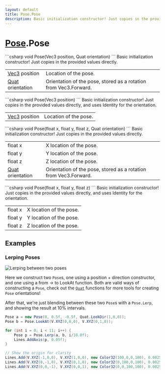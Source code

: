 ```yaml
---
layout: default
title: Pose.Pose
description: Basic initialization constructor! Just copies in the provided values directly.
---
```

# [Pose]({{site.url}}/Pages/StereoKit/Pose.html).Pose

<div class='signature' markdown='1'>
```csharp
void Pose(Vec3 position, Quat orientation)
```
Basic initialization constructor! Just copies in the
provided values directly.
</div>

|  |  |
|--|--|
|[Vec3]({{site.url}}/Pages/StereoKit/Vec3.html) position|Location of the pose.|
|[Quat]({{site.url}}/Pages/StereoKit/Quat.html) orientation|Orientation of the pose, stored as a             rotation from Vec3.Forward.|

<div class='signature' markdown='1'>
```csharp
void Pose(Vec3 position)
```
Basic initialization constructor! Just copies in the
provided values directly, and uses Identity for the orientation.
</div>

|  |  |
|--|--|
|[Vec3]({{site.url}}/Pages/StereoKit/Vec3.html) position|Location of the pose.|

<div class='signature' markdown='1'>
```csharp
void Pose(float x, float y, float z, Quat orientation)
```
Basic initialization constructor! Just copies in the
provided values directly.
</div>

|  |  |
|--|--|
|float x|X location of the pose.|
|float y|Y location of the pose.|
|float z|Z location of the pose.|
|[Quat]({{site.url}}/Pages/StereoKit/Quat.html) orientation|Orientation of the pose, stored as a             rotation from Vec3.Forward.|

<div class='signature' markdown='1'>
```csharp
void Pose(float x, float y, float z)
```
Basic initialization constructor! Just copies in the
provided values directly, and uses Identity for the orientation.
</div>

|  |  |
|--|--|
|float x|X location of the pose.|
|float y|Y location of the pose.|
|float z|Z location of the pose.|





## Examples

### Lerping Poses

![Lerping between two poses]({{site.screen_url}}/Docs/PoseLerp.jpg)

Here we construct two `Pose`s, one using a position + direction
constructor, and one using a from -> to LookAt function. Both are
valid ways of constructing a `Pose`, check out the [`Quat`]({{site.url}}/Pages/StereoKit/Quat.html)
functions for more tools for creating `Pose` orientations!

After that, we're just blending between these two `Pose`s with a
`Pose.Lerp`, and showing the result at 10% intervals.
```csharp
Pose a = new Pose(0, 0.5f, -0.5f, Quat.LookDir(1,0,0));
Pose b = Pose.LookAt(V.XYZ(0,0,0), V.XYZ(0,1,0));

for (int i = 0; i < 11; i++) {
	Pose p = Pose.Lerp(a, b, i/10.0f);
	Lines.AddAxis(p, 0.05f);
}

// Show the origin for clarity
Lines.Add(V.XYZ(-1,0,0), V.XYZ(1,0,0), new Color32(100,0,0,100), 0.0025f);
Lines.Add(V.XYZ(0,-1,0), V.XYZ(0,1,0), new Color32(0,100,0,100), 0.0025f);
Lines.Add(V.XYZ(0,0,-1), V.XYZ(0,0,1), new Color32(0,0,100,100), 0.0025f);
```

